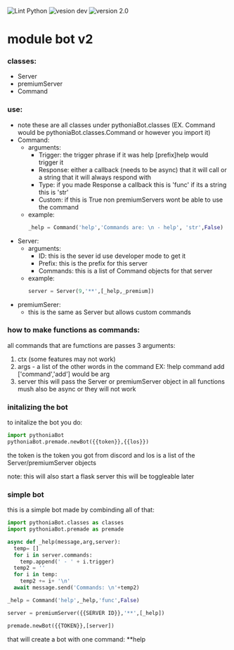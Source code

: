 ![Lint Python](https://github.com/Codemonkey51/module-bot-v2/workflows/Lint%20Python/badge.svg)   ![vesion dev](https://img.shields.io/badge/version-dev-brightgreen) ![version 2.0](https://img.shields.io/badge/release-v2.0-blue)
# module bot v2

### classes:

* Server
* premiumServer
* Command

### use:
* note these are all classes under pythoniaBot.classes (EX. Command would be pythoniaBot.classes.Command or however you import it)
* Command:
  * arguments:
    * Trigger: the trigger phrase if it was help [prefix]help would trigger it
    * Response: either a callback (needs to be async) that it will call or a string that it will always respond with
    * Type: if you made Response a callback this is 'func' if its a string this is 'str'
    * Custom: if this is True non premiumServers wont be able to use the command
  * example:
    ```python
    _help = Command('help','Commands are: \n - help', 'str',False)
    ```
* Server:
  * arguments:
    * ID: this is the sever id use developer mode to get it
    * Prefix: this is the prefix for this server
    * Commands: this is a list of Command objects for that server
  * example:
    ```python
    server = Server(9,'**',[_help,_premium])
    ```
* premiumSerer:
  * this is the same as Server but allows custom commands
  
### how to make functions as commands:
all commands that are fumctions are passes 3 arguments:
1. ctx (some features may not work)
2. args - a list of the other words in the command EX: !help command add \['command','add'] would be arg
3. server this will pass the Server or premiumServer object in
all functions mush also be async or they will not work

### initalizing the bot
to initalize the bot you do:
```python
import pythoniaBot
pythoniaBot.premade.newBot({{token}},{{los}})
```
the token is the token you got from discord and los is a list of the Server/premiumServer objects

note: this will also start a flask server this will be toggleable later

### simple bot
this is a simple bot made by combinding all of that:
```python
import pythoniaBot.classes as classes
import pythoniaBot.premade as premade

async def _help(message,arg,server):
  temp= []
  for i in server.commands:
    temp.append(' - ' + i.trigger)
  temp2 = ''
  for i in temp:
    temp2 += i+ '\n'
  await message.send('Commands: \n'+temp2)

_help = Command('help',_help,'func',False)

server = premiumServer({{SERVER ID}},'**',[_help])

premade.newBot({{TOKEN}},[server])
```
that will create a bot with one command: \*\*help
